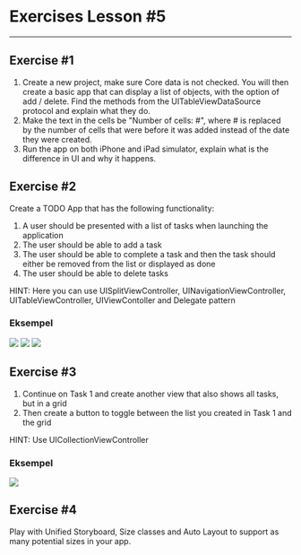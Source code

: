 # Exercises Lesson #5

---

## Exercise #1

1. Create a new project, make sure Core data is not checked. You will then create a basic app that can display a list of objects, with the option of add / delete. Find the methods from the UITableViewDataSource protocol and explain what they do.
2. Make the text in the cells be "Number of cells: #", where # is replaced by the number of cells that were before it was added instead of the date they were created.
3. Run the app on both iPhone and iPad simulator, explain what is the difference in UI and why it happens.

## Exercise #2

Create a TODO App that has the following functionality:

1. A user should be presented with a list of tasks when launching the application
2. The user should be able to add a task
3. The user should be able to complete a task and then the task should either be removed from the list or displayed as done
4. The user should be able to delete tasks

HINT: Here you can use UISplitViewController, UINavigationViewController, UITableViewController, UIViewContoller and Delegate pattern

### Eksempel

![](resources/liste.png)
![](resources/liste-checked.png)
![](resources/add.png)

## Exercise #3

1. Continue on Task 1 and create another view that also shows all tasks, but in a grid
2. Then create a button to toggle between the list you created in Task 1 and the grid

HINT: Use UICollectionViewController

### Eksempel

![](resources/grid.png)

## Exercise #4

Play with Unified Storyboard, Size classes and Auto Layout to support as many potential sizes in your app.
